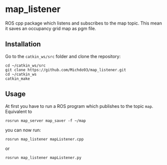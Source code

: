 # map_listener

ROS cpp package which listens and subscribes to the map topic. This mean it saves an occupancy grid map as pgm file.

## Installation

Go to the `catkin_ws/src` folder and clone the repository:

```
cd ~/catkin_ws/src
git clone https://github.com/Michdo93/map_listener.git
cd ~/catkin_ws
catkin_make
```

## Usage

At first you have to run a ROS program which publishes to the topic `map`. Equivalent to

```
rosrun map_server map_saver -f ~/map
```

you can now run:

```
rosrun map_listener mapListener.cpp
```

or

```
rosrun map_listener mapListener.py
```
